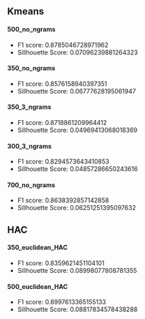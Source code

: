 ## Kmeans
#### 500_no_ngrams
* F1 score: 0.8785046728971962
* Sillhouette Score: 0.07096239881264323


#### 350_no_ngrams
* F1 score: 0.8576158940397351
* Sillhouette Score: 0.06777628195061947


#### 350_3_ngrams
* F1 score: 0.8718861209964412
* Sillhouette Score: 0.04969413068018369


#### 300_3_ngrams
* F1 score: 0.8294573643410853
* Sillhouette Score: 0.04857286650243616

#### 700_no_ngrams
* F1 score: 0.8638392857142858
* Sillhouette Score: 0.06251251395097632



## HAC
#### 350_euclidean_HAC
* F1 score: 0.8359621451104101
* Sillhouette Score: 0.08998077808781355

#### 500_euclidean_HAC
* F1 score: 0.8997613365155133
* Sillhouette Score: 0.08817834578438288
